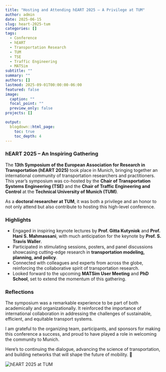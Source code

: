 ```yaml
---
title: "Hosting and Attending hEART 2025 – A Privilege at TUM"
author: admin
date: 2025-06-15
slug: heart-2025-tum
categories: []
tags:
  - Conference
  - hEART
  - Transportation Research
  - TUM
  - TSE
  - Traffic Engineering
  - MATSim
subtitle: ""
summary: ""
authors: []
lastmod: 2025-09-01T00:00:00-06:00
featured: false
image:
  caption: ""
  focal_point: ""
  preview_only: false
projects: []

output:
  blogdown::html_page:
    toc: true
    toc_depth: 4
---
```


### hEART 2025 – An Inspiring Gathering

The **13th Symposium of the European Association for Research in Transportation (hEART 2025)** took place in Munich, bringing together an international community of transportation researchers and practitioners. This year’s symposium was co-hosted by the **Chair of Transportation Systems Engineering (TSE)** and the **Chair of Traffic Engineering and Control** at the **Technical University of Munich (TUM)**.  

As a **doctoral researcher at TUM**, it was both a privilege and an honor to not only attend but also contribute to hosting this high-level conference.  

### Highlights

- Engaged in inspiring keynote lectures by **Prof. Gitta Kutyniok** and **Prof. Hani S. Mahmassani**, with much anticipation for the keynote by **Prof. S. Travis Waller**.  
- Participated in stimulating sessions, posters, and panel discussions showcasing cutting-edge research in **transportation modeling, planning, and policy**.  
- Connected with colleagues and experts from across the globe, reinforcing the collaborative spirit of transportation research.  
- Looked forward to the upcoming **MATSim User Meeting** and **PhD School**, set to extend the momentum of this gathering.  

### Reflections

The symposium was a remarkable experience to be part of both academically and organizationally. It reinforced the importance of international collaboration in addressing the challenges of sustainable, efficient, and equitable transport systems.  

I am grateful to the organizing team, participants, and sponsors for making this conference a success, and proud to have played a role in welcoming the community to Munich.  

Here’s to continuing the dialogue, advancing the science of transportation, and building networks that will shape the future of mobility. 🚀  

![hEART 2025 at TUM](/regular_post/heart2025-photo.jpg)
